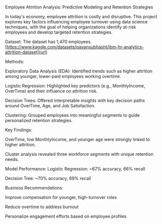 Employee Attrition Analysis: Predictive Modeling and Retention Strategies

In today's economy, employee attrition is costly and disruptive. This project explores key factors influencing employee turnover using data science techniques, with the goal of helping organizations identify at-risk employees and develop targeted retention strategies.

Dataset: 
The dataset has 1,470 employees.
[https://www.kaggle.com/datasets/pavansubhasht/ibm-hr-analytics-attrition-dataset](url)

Methods:

Exploratory Data Analysis (EDA): Identified trends such as higher attrition among younger, lower-paid employees working overtime.

Logistic Regression: Highlighted key predictors (e.g., MonthlyIncome, OverTime) and their influence on attrition risk.

Decision Trees: Offered interpretable insights with key decision paths around OverTime, Age, and Job Satisfaction.

Clustering: Grouped employees into meaningful segments to guide personalized retention strategies.


Key Findings:

OverTime, low MonthlyIncome, and younger age were strongly linked to higher attrition.

Cluster analysis revealed three workforce segments with unique retention needs.


Model Performance:
Logistic Regression: ~67% accuracy, 66% recall

Decision Tree: ~70% accuracy, 69% recall


Business Recommendations:

Improve compensation for younger, high-turnover roles

Reduce overtime to address burnout

Personalize engagement efforts based on employee profiles

